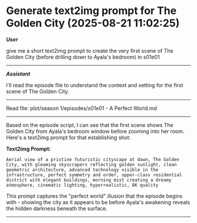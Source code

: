 <!-- Generated by SpecStory -->

# Generate text2img prompt for The Golden City (2025-08-21 11:02:25)

_**User**_

give me a short text2img prompt to create the very first  scene of The Golden City (before drilling down to Ayala's bedroom) in s01e01

---

_**Assistant**_

I'll read the episode file to understand the context and setting for the first scene of The Golden City.


---

Read file: plot/season 1/episodes/s01e01 - A Perfect World.md

---

Based on the episode script, I can see that the first scene shows The Golden City from Ayala's bedroom window before zooming into her room. Here's a text2img prompt for that establishing shot:

**Text2img Prompt:**
```
Aerial view of a pristine futuristic cityscape at dawn, The Golden City, with gleaming skyscrapers reflecting golden sunlight, clean geometric architecture, advanced technology visible in the infrastructure, perfect symmetry and order, upper-class residential district with elegant buildings, morning mist creating a dreamy atmosphere, cinematic lighting, hyperrealistic, 8K quality
```

This prompt captures the "perfect world" illusion that the episode begins with - showing the city as it appears to be before Ayala's awakening reveals the hidden darkness beneath the surface.

---

